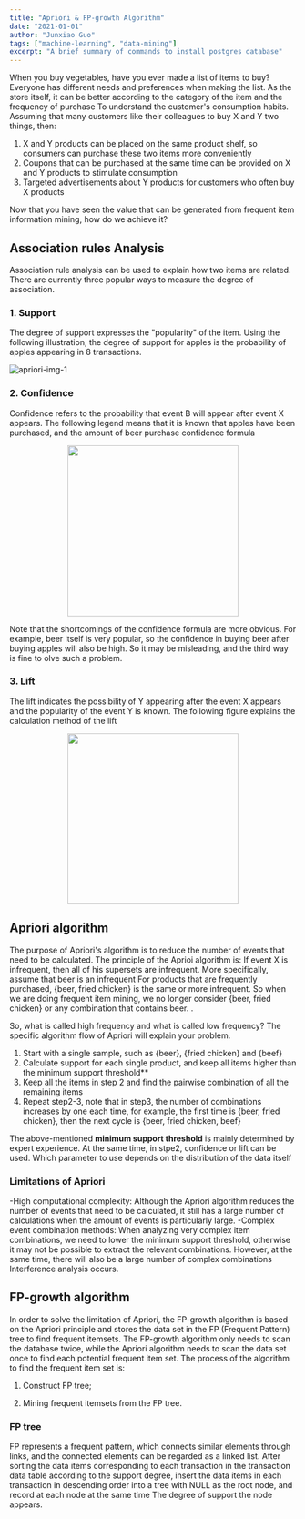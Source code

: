 ```yaml
---
title: "Apriori & FP-growth Algorithm"
date: "2021-01-01"
author: "Junxiao Guo"
tags: ["machine-learning", "data-mining"]
excerpt: "A brief summary of commands to install postgres database"
---
```



When you buy vegetables, have you ever made a list of items to buy? Everyone has different needs and preferences when making the list. As the store itself, it can be better according to the category of the item and the frequency of purchase To understand the customer's consumption habits. Assuming that many customers like their colleagues to buy X and Y two things, then:

1. X and Y products can be placed on the same product shelf, so consumers can purchase these two items more conveniently
2. Coupons that can be purchased at the same time can be provided on X and Y products to stimulate consumption
3. Targeted advertisements about Y products for customers who often buy X products

Now that you have seen the value that can be generated from frequent item information mining, how do we achieve it?

## Association rules Analysis

Association rule analysis can be used to explain how two items are related. There are currently three popular ways to measure the degree of association.

### 1. Support

The degree of support expresses the "popularity" of the item. Using the following illustration, the degree of support for apples is the probability of apples appearing in 8 transactions.

![apriori-img-1](https://bbs-img.huaweicloud.com/blogs/img/0.png)

### 2. Confidence

Confidence refers to the probability that event B will appear after event X appears. The following legend means that it is known that apples have been purchased, and the amount of beer purchase confidence formula

<center><img src='https://bbs-img.huaweicloud.com/blogs/img/2(30).png' width=300></center>

Note that the shortcomings of the confidence formula are more obvious. For example, beer itself is very popular, so the confidence in buying beer after buying apples will also be high. So it may be misleading, and the third way is fine to olve such a problem.

### 3. Lift

The lift indicates the possibility of Y appearing after the event X appears and the popularity of the event Y is known. The following figure explains the calculation method of the lift

<center><img src='https://bbs-img.huaweicloud.com/blogs/img/3(27).png' width=300></center>

## Apriori algorithm

The purpose of Apriori's algorithm is to reduce the number of events that need to be calculated. The principle of the Aprioi algorithm is: If event X is infrequent, then all of his supersets are infrequent. More specifically, assume that beer is an infrequent For products that are frequently purchased, {beer, fried chicken} is the same or more infrequent. So when we are doing frequent item mining, we no longer consider {beer, fried chicken} or any combination that contains beer. .

So, what is called high frequency and what is called low frequency? The specific algorithm flow of Apriori will explain your problem.

1. Start with a single sample, such as {beer}, {fried chicken} and {beef}
2. Calculate support for each single product, and keep all items higher than the minimum support threshold**
3. Keep all the items in step 2 and find the pairwise combination of all the remaining items
4. Repeat step2-3, note that in step3, the number of combinations increases by one each time, for example, the first time is {beer, fried chicken}, then the next cycle is {beer, fried chicken, beef}

The above-mentioned **minimum support threshold** is mainly determined by expert experience. At the same time, in stpe2, confidence or lift can be used. Which parameter to use depends on the distribution of the data itself

### Limitations of Apriori

-High computational complexity: Although the Apriori algorithm reduces the number of events that need to be calculated, it still has a large number of calculations when the amount of events is particularly large.
-Complex event combination methods: When analyzing very complex item combinations, we need to lower the minimum support threshold, otherwise it may not be possible to extract the relevant combinations. However, at the same time, there will also be a large number of complex combinations Interference analysis occurs.

## FP-growth algorithm

In order to solve the limitation of Apriori, the FP-growth algorithm is based on the Apriori principle and stores the data set in the FP (Frequent Pattern) tree to find frequent itemsets. The FP-growth algorithm only needs to scan the database twice, while the Apriori algorithm needs to scan the data set once to find each potential frequent item set. The process of the algorithm to find the frequent item set is:

1. Construct FP tree;

2. Mining frequent itemsets from the FP tree.

### FP tree

FP represents a frequent pattern, which connects similar elements through links, and the connected elements can be regarded as a linked list. After sorting the data items corresponding to each transaction in the transaction data table according to the support degree, insert the data items in each transaction in descending order into a tree with NULL as the root node, and record at each node at the same time The degree of support the node appears.
